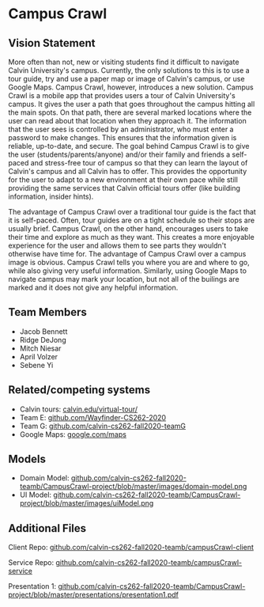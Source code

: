 # Campus Crawl

## Vision Statement

More often than not, new or visiting students find it difficult to navigate Calvin University's campus. Currently, the only solutions to this is to use a tour guide, try and use a paper map or image of Calvin's campus, or use Google Maps. Campus Crawl, however, introduces a new solution. Campus Crawl is a mobile app that provides users a tour of Calvin University's campus. It gives the user a path that goes throughout the campus hitting all the main spots. On that path, there are several marked locations where the user can read about that location when they approach it. The information that the user sees is controlled by an administrator, who must enter a password to make changes. This ensures that the information given is reliable, up-to-date, and secure. The goal behind Campus Crawl is to give the user (students/parents/anyone) and/or their family and friends a self-paced and stress-free tour of campus so that they can learn the layout of Calvin's campus and all Calvin has to offer. This provides the opportunity for the user to adapt to a new environment at their own pace while still providing the same services that Calvin official tours offer (like building information, insider hints).

The advantage of Campus Crawl over a traditional tour guide is the fact that it is self-paced. Often, tour guides are on a tight schedule so their stops are usually brief. Campus Crawl, on the other hand, encourages users to take their time and explore as much as they want. This creates a more enjoyable experience for the user and allows them to see parts they wouldn't otherwise have time for. The advantage of Campus Crawl over a campus image is obvious. Campus Crawl tells you where you are and where to go, while also giving very useful information. Similarly, using Google Maps to navigate campus may mark your location, but not all of the builings are marked and it does not give any helpful information. 

## Team Members
- Jacob Bennett
- Ridge DeJong
- Mitch Niesar
- April Volzer
- Sebene Yi

## Related/competing systems
* Calvin tours: [calvin.edu/virtual-tour/](https://calvin.edu/virtual-tour/)
* Team E: [github.com/Wayfinder-CS262-2020](https://github.com/Wayfinder-CS262-2020)
* Team G: [github.com/calvin-cs262-fall2020-teamG](https://github.com/calvin-cs262-fall2020-teamG)
* Google Maps: [google.com/maps](https://www.google.com/maps)

## Models
- Domain Model: [github.com/calvin-cs262-fall2020-teamb/CampusCrawl-project/blob/master/images/domain-model.png](https://github.com/calvin-cs262-fall2020-teamb/CampusCrawl-project/blob/master/images/domain-model.png)
- UI Model: [github.com/calvin-cs262-fall2020-teamb/CampusCrawl-project/blob/master/images/uiModel.png](https://github.com/calvin-cs262-fall2020-teamb/CampusCrawl-project/blob/master/images/uiModel.png)

## Additional Files

Client Repo: [github.com/calvin-cs262-fall2020-teamb/campusCrawl-client](https://github.com/calvin-cs262-fall2020-teamb/campusCrawl-client)

Service Repo: [github.com/calvin-cs262-fall2020-teamb/campusCrawl-service](https://github.com/calvin-cs262-fall2020-teamb/campusCrawl-service)

Presentation 1: [github.com/calvin-cs262-fall2020-teamb/CampusCrawl-project/blob/master/presentations/presentation1.pdf](https://github.com/calvin-cs262-fall2020-teamb/CampusCrawl-project/blob/master/presentations/presentation1.pdf)
